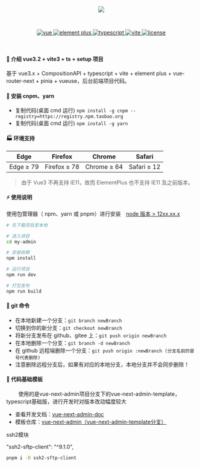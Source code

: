 <div align="center">
    <p>&nbsp;</p>
	<img src="public/favicon.ico">
    <p>&nbsp;</p>
	<p align="center">
	    <a href="https://v3.vuejs.org/" target="_blank">
	        <img src="https://img.shields.io/badge/vue.js-vue3.x-green" alt="vue">
	    </a>
	    <a href="https://element-plus.gitee.io/#/zh-CN/component/changelog" target="_blank">
	        <img src="https://img.shields.io/badge/element--plus-%3E2.0.0-blue" alt="element plus">
	    </a>
		<a href="https://www.tslang.cn/" target="_blank">
	        <img src="https://img.shields.io/badge/typescript-%3E4.0.0-blue" alt="typescript">
	    </a>
		<a href="https://vitejs.dev/" target="_blank">
		    <img src="https://img.shields.io/badge/vite-%3E3.0.0-yellow" alt="vite">
		</a>
		<a href="https://gitee.com/lyt-top/vue-next-admin/blob/master/LICENSE" target="_blank">
		    <img src="https://img.shields.io/badge/license-MIT-success" alt="license">
		</a>
	</p>
	<p>&nbsp;</p>
</div>

#### 🌈 介绍 vue3.2 + vite3 + ts + setup 项目

基于 vue3.x + CompositionAPI + typescript + vite + element plus + vue-router-next + pinia + vueuse，后台前端项目代码。


#### 🚧 安装 cnpm、yarn

- 复制代码(桌面 cmd 运行) `npm install -g cnpm --registry=https://registry.npm.taobao.org`
- 复制代码(桌面 cmd 运行) `npm install -g yarn`

#### 🏭 环境支持

| Edge      | Firefox      | Chrome      | Safari      |
| --------- | ------------ | ----------- | ----------- |
| Edge ≥ 79 | Firefox ≥ 78 | Chrome ≥ 64 | Safari ≥ 12 |

> 由于 Vue3 不再支持 IE11，故而 ElementPlus 也不支持 IE11 及之前版本。

#### ⚡ 使用说明

使用包管理器（ npm、yarn 或 pnpm）进行安装&emsp;<a href="http://nodejs.cn/" target="_blank">node 版本 > 12xx.xx.x</a>

```bash
# 先下载项目至本地

# 进入项目
cd my-admin

# 安装依赖
npm install

# 运行项目
npm run dev

# 打包发布
npm run build
```

#### 🍉 git 命令

- 在本地新建一个分支：`git branch newBranch`
- 切换到你的新分支：`git checkout newBranch`
- 将新分支发布在 github、gitee 上：`git push origin newBranch`
- 在本地删除一个分支：`git branch -d newBranch`
- 在 github 远程端删除一个分支：`git push origin :newBranch (分支名前的冒号代表删除)`
- 注意删除远程分支后，如果有对应的本地分支，本地分支并不会同步删除！

#### 💯 代码基础模板

&emsp;&emsp; 使用的是vue-next-admin项目分支下的vue-next-admin-template，typescript基础版，进行开发时对版本改动幅度较大
- 查看开发文档：<a href="https://lyt-top.gitee.io/vue-next-admin-doc-preview" target="_blank">vue-next-admin-doc</a>
- 模板仓库：<a href="https://gitee.com/lyt-top/vue-next-admin/tree/vue-next-admin-template/">vue-next-admin（vue-next-admin-template分支）</a>

ssh2模块

"ssh2-sftp-client": "^9.1.0",

```bash
pnpm i -D ssh2-sftp-client
```